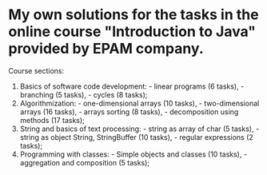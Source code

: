 # My own solutions for the tasks in the online course "Introduction to Java" provided by EPAM company.

Course sections:
  1. Basics of software code development:
    - linear programs (6 tasks),
    - branching (5 tasks),
    - cycles (8 tasks);
  2. Algorithmization:
    - one-dimensional arrays (10 tasks),
    - two-dimensional arrays (16 tasks),
    - arrays sorting (8 tasks),
    - decomposition using methods (17 tasks);
  3. String and basics of text processing:
    - string as array of char (5 tasks),
    - string as object String, StringBuffer (10 tasks),
    - regular expressions (2 tasks);
  4. Programming with classes:
    - Simple objects and classes (10 tasks),
    - aggregation and composition (5 tasks);
